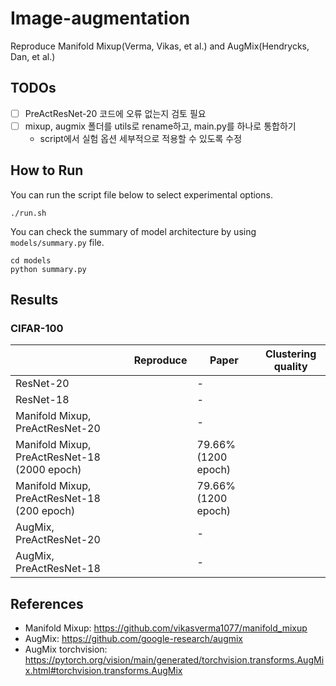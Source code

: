# Image-augmentation
Reproduce Manifold Mixup(Verma, Vikas, et al.) and AugMix(Hendrycks, Dan, et al.)

## TODOs

- [ ] PreActResNet-20 코드에 오류 없는지 검토 필요
- [ ] mixup, augmix 폴더를 utils로 rename하고, main.py를 하나로 통합하기
  - script에서 실험 옵션 세부적으로 적용할 수 있도록 수정

## How to Run

You can run the script file below to select experimental options.

```shell
./run.sh
```

You can check the summary of model architecture by using `models/summary.py` file.

```shell
cd models
python summary.py
```

## Results

### CIFAR-100

|                                              | Reproduce | Paper               | Clustering quality |
| -------------------------------------------- | --------- | ------------------- | ------------------ |
| ResNet-20                                    |           | -                   |                    |
| ResNet-18                                    |           | -                   |                    |
| Manifold Mixup, PreActResNet-20              |           | -                   |                    |
| Manifold Mixup, PreActResNet-18 (2000 epoch) |           | 79.66% (1200 epoch) |                    |
| Manifold Mixup, PreActResNet-18 (200 epoch)  |           | 79.66% (1200 epoch) |                    |
| AugMix, PreActResNet-20                      |           | -                   |                    |
| AugMix, PreActResNet-18                      |           | -                   |                    |

## References

- Manifold Mixup: https://github.com/vikasverma1077/manifold_mixup
- AugMix: https://github.com/google-research/augmix
- AugMix torchvision: https://pytorch.org/vision/main/generated/torchvision.transforms.AugMix.html#torchvision.transforms.AugMix
